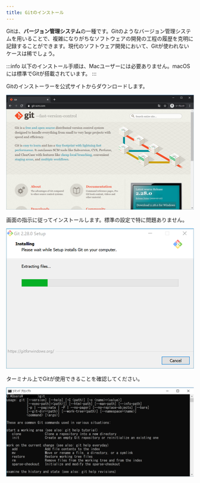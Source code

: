 ```yaml
---
title: Gitのインストール
---
```


Gitは、**バージョン管理システム**の一種です。Gitのようなバージョン管理システムを用いることで、複雑になりがちなソフトウェアの開発の工程の履歴を克明に記録することができます。現代のソフトウェア開発において、Gitが使われないケースは稀でしょう。

:::info
以下のインストール手順は、Macユーザーには必要ありません。macOSには標準でGitが搭載されています。
:::

Gitのインストーラーを公式サイトからダウンロードします。

![Gitのダウンロード](07/download-git.png)

画面の指示に従ってインストールします。標準の設定で特に問題ありません。

![Gitのインストール](07/install-git.png)

ターミナル上でGitが使用できることを確認してください。

![Gitがインストールされていることの確認](07/confirm-git.png)
